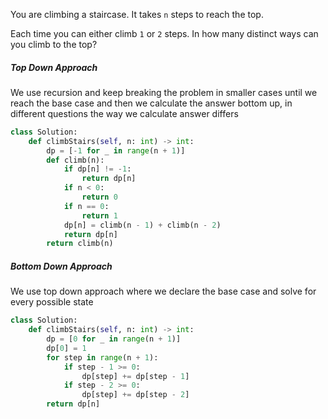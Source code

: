 You are climbing a staircase. It takes `n` steps to reach the top.

Each time you can either climb `1` or `2` steps. In how many distinct ways can you climb to the top?

##### Top Down Approach
We use recursion and keep breaking the problem in smaller cases until we reach the base case and then we calculate the answer bottom up, in different questions the way we calculate answer differs
```python
class Solution:
    def climbStairs(self, n: int) -> int:
        dp = [-1 for _ in range(n + 1)]
        def climb(n):
            if dp[n] != -1:
                return dp[n]
            if n < 0:
                return 0
            if n == 0:
                return 1
            dp[n] = climb(n - 1) + climb(n - 2)
            return dp[n]
        return climb(n)
```

##### Bottom Down Approach
We use top down approach where we declare the base case and solve for every possible state
```python
class Solution:
    def climbStairs(self, n: int) -> int:
        dp = [0 for _ in range(n + 1)]
        dp[0] = 1
        for step in range(n + 1):
            if step - 1 >= 0:
                dp[step] += dp[step - 1]
            if step - 2 >= 0:
                dp[step] += dp[step - 2]
        return dp[n]
```